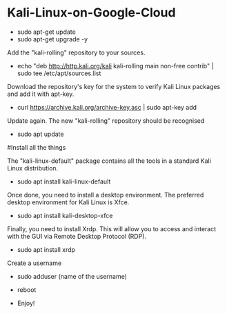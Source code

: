 # Kali-Linux-on-Google-Cloud

- sudo apt-get update
- sudo apt-get upgrade -y

Add the "kali-rolling" repository to your sources.
-  echo "deb http://http.kali.org/kali kali-rolling main non-free contrib" | sudo tee /etc/apt/sources.list

Download the repository's key for the system to verify Kali Linux packages and add it with apt-key.
- curl https://archive.kali.org/archive-key.asc | sudo apt-key add

Update again. The new "kali-rolling" repository should be recognised
- sudo apt update

#Install all the things

The "kali-linux-default" package contains all the tools in a standard Kali Linux distribution.
- sudo apt install kali-linux-default

Once done, you need to install a desktop environment. The preferred desktop environment for Kali Linux is Xfce.
- sudo apt install kali-desktop-xfce

Finally, you need to install Xrdp. This will allow you to access and interact with the GUI via Remote Desktop Protocol (RDP).
- sudo apt install xrdp

Create a username
- sudo adduser (name of the username)

- reboot

- Enjoy! 
